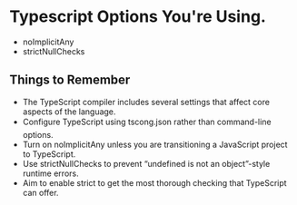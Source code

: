# Typescript Options You're Using.

* noImplicitAny
* strictNullChecks

## Things to Remember
* The TypeScript compiler includes several settings that affect core aspects of the language.
* Configure TypeScript using tscong.json rather than command-line options.
* Turn on noImplicitAny unless you are transitioning a JavaScript project to TypeScript.
* Use strictNullChecks to prevent “undefined is not an object”-style runtime errors.
* Aim to enable strict to get the most thorough checking that TypeScript can offer.